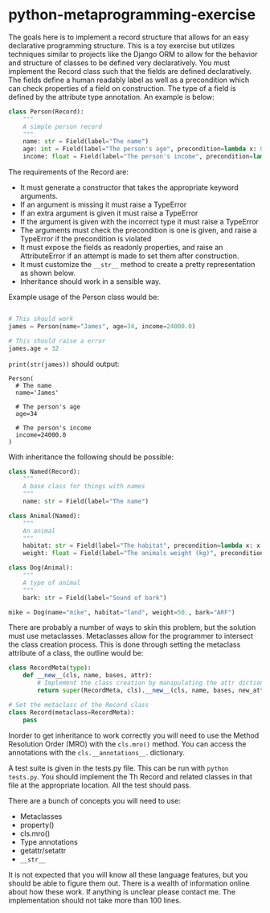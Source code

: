 # python-metaprogramming-exercise

The goals here is to implement a record structure that allows for an easy declarative programming structure. This is a toy exercise but utilizes techniques similar to projects like the Django ORM to allow for the behavior and structure of classes to be defined very declaratively. You must implement the Record class such that the fields are defined declaratively. The fields define a human readably label as well as a precondition which can check properties of a field on construction. The type of a field is defined by the attribute type annotation. An example is below:

```python
class Person(Record):
    """
    A simple person record
    """ 
    name: str = Field(label="The name") 
    age: int = Field(label="The person's age", precondition=lambda x: 0 <= x <= 150)
    income: float = Field(label="The person's income", precondition=lambda x: 0 <= x)
```

The requirements of the Record are:
* It must generate a constructor that takes the appropriate keyword arguments.
* If an argument is missing it must raise a TypeError
* If an extra argument is given it must raise a TypeError
* If the argument is given with the incorrect type it must raise a TypeError
* The arguments must check the precondition is one is given, and raise a TypeError if the precondition is violated
* It must expose the fields as readonly properties, and raise an AttributeError if an attempt is made to set them after construction.
* It must customize the `__str__` method to create a pretty representation as shown below.
* Inheritance should work in a sensible way.

Example usage of the Person class would be:
```python

# This should work
james = Person(name="James", age=34, income=24000.0)

# This should raise a error
james.age = 32
```

`print(str(james))` should output:

```
Person(
  # The name
  name='James'

  # The person's age
  age=34

  # The person's income
  income=24000.0
)
```

With inheritance the following should be possible:

```python
class Named(Record):
    """
    A base class for things with names
    """
    name: str = Field(label="The name") 

class Animal(Named):
    """
    An animal
    """
    habitat: str = Field(label="The habitat", precondition=lambda x: x in ["air", "land","water"])
    weight: float = Field(label="The animals weight (kg)", precondition=lambda x: 0 <= x)

class Dog(Animal):
    """
    A type of animal
    """
    bark: str = Field(label="Sound of bark")

mike = Dog(name="mike", habitat="land", weight=50., bark="ARF")
```

There are probably a number of ways to skin this problem, but the solution must use metaclasses. Metaclasses allow for the programmer to intersect the class creation process. This is done through setting the metaclass attribute of a class, the outline would be:

```python
class RecordMeta(type):
    def __new__(cls, name, bases, attr):
        # Implement the class creation by manipulating the attr dictionary
        return super(RecordMeta, cls).__new__(cls, name, bases, new_attr)

# Set the metaclass of the Record class
class Record(metaclass=RecordMeta):
    pass
```

Inorder to get inheritance to work correctly you will need to use the Method Resolution Order (MRO) with the `cls.mro()` method. You can access the annotations with the `cls.__annotations__`. dictionary.

A test suite is given in the tests.py file. This can be run with `python tests.py`. You should implement the Th Record and related classes in that file at the appropriate location.  All the test should pass.

There are a bunch of concepts you will need to use:
* Metaclasses
* property()
* cls.mro()
* Type annotations
* getattr/setattr
* `__str__`

It is not expected that you will know all these language features, but you should be able to figure them out. There is a wealth of information online about how these work. If anything is unclear please contact me. The implementation should not take more than 100 lines. 